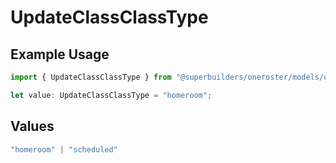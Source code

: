 # UpdateClassClassType

## Example Usage

```typescript
import { UpdateClassClassType } from "@superbuilders/oneroster/models/operations";

let value: UpdateClassClassType = "homeroom";
```

## Values

```typescript
"homeroom" | "scheduled"
```